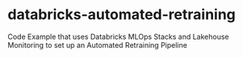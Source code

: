 # databricks-automated-retraining
Code Example that uses Databricks MLOps Stacks and Lakehouse Monitoring to set up an Automated Retraining Pipeline
